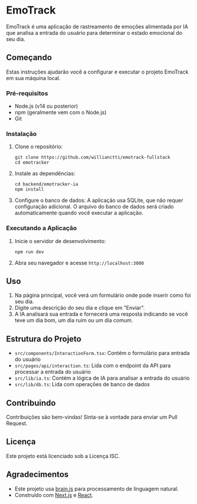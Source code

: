 # EmoTrack

EmoTrack é uma aplicação de rastreamento de emoções alimentada por IA que analisa a entrada do usuário para determinar o estado emocional do seu dia.

## Começando

Estas instruções ajudarão você a configurar e executar o projeto EmoTrack em sua máquina local.

### Pré-requisitos

- Node.js (v14 ou posterior)
- npm (geralmente vem com o Node.js)
- Git

### Instalação

1. Clone o repositório:
   ```
   git clone https://github.com/willianctti/emotrack-fullstack
   cd emotracker
   ```

2. Instale as dependências:
   ```
   cd backend/emotracker-ia
   npm install
   ```

3. Configure o banco de dados:
   A aplicação usa SQLite, que não requer configuração adicional. O arquivo do banco de dados será criado automaticamente quando você executar a aplicação.

### Executando a Aplicação

1. Inicie o servidor de desenvolvimento:
   ```
   npm run dev
   ```

2. Abra seu navegador e acesse `http://localhost:3000`

## Uso

1. Na página principal, você verá um formulário onde pode inserir como foi seu dia.
2. Digite uma descrição do seu dia e clique em "Enviar".
3. A IA analisará sua entrada e fornecerá uma resposta indicando se você teve um dia bom, um dia ruim ou um dia comum.

## Estrutura do Projeto

- `src/components/InteractionForm.tsx`: Contém o formulário para entrada do usuário
- `src/pages/api/interaction.ts`: Lida com o endpoint da API para processar a entrada do usuário
- `src/lib/ia.ts`: Contém a lógica de IA para analisar a entrada do usuário
- `src/lib/db.ts`: Lida com operações de banco de dados

## Contribuindo

Contribuições são bem-vindas! Sinta-se à vontade para enviar um Pull Request.

## Licença

Este projeto está licenciado sob a Licença ISC.

## Agradecimentos

- Este projeto usa [brain.js](https://github.com/BrainJS/brain.js) para processamento de linguagem natural.
- Construído com [Next.js](https://nextjs.org/) e [React](https://reactjs.org/).

